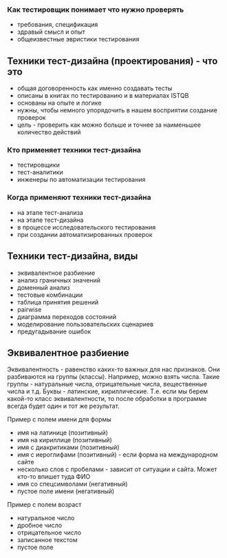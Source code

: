 ### Как тестировщик понимает что нужно проверять
- требования, спецификация
- здравый смысл и опыт
- общеизвестные эвристики тестирования

## Техники тест-дизайна (проектирования) - что это
- общая договоренность как именно создавать тесты
- описаны в книгах по тестированию и в материалах ISTQB
- основаны на опыте и логике
- нужны, чтобы немного упорядочить в нашем восприятии создание проверок
- цель - проверить как можно больше и точнее за наименьшее количество действий

### Кто применяет техники тест-дизайна
- тестировщики
- тест-аналитики
- инженеры по автоматизации тестирования

### Когда применяют техники тест-дизайна
- на этапе тест-анализа
- на этапе тест-дизайна
- в процессе исследовательского тестирования
- при создании автоматизированных проверок

## Техники тест-дизайна, виды
- эквивалентное разбиение
- анализ граничных значений
- доменный анализ
- тестовые комбинации
- таблица принятия решений
- pairwise
- диаграмма переходов состояний
- моделирование пользовательских сценариев
- предугадывание ошибок

## Эквивалентное разбиение
Эквивалентность - равенство каких-то важных для нас признаков. Они разбиваются на группы (классы). Например, можно взять числа. Такие группы - натуральные числа, отрицательные числа, вещественные числа и т.д. Буквы - латинские, кириллические. Т.е. если мы берем какой-то класс эквивалентности, то после обработки в программе всегда будет один и тот же результат.

Пример с полем имени для формы
- имя на латинице (позитивный)
- имя на кириллице (позитивный)
- имя с диакритиками (позитивный)
- имя с иероглифами (позитивный) - если форма на международном сайте
- несколько слов с пробелами - зависит от ситуации и сайта. Может кто-то впишет туда ФИО
- имя со спецсимволами (негативный)
- пустое поле имени (негативный)

Пример с полем возраст
- натуральное число
- дробное число
- отрицательное число
- записанное текстом
- пустое поле

